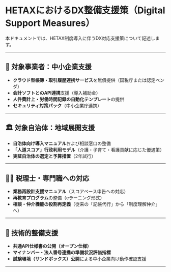 # HETAXにおけるDX整備支援策（Digital Support Measures）

本ドキュメントでは、HETAX制度導入に伴うDX対応支援策について記述します。

---

## 🏢 対象事業者：中小企業支援

- **クラウド型帳簿・取引履歴連携サービス**を無償提供（国税庁または認定ベンダ）
- **会計ソフトとのAPI連携**支援（導入補助金）
- **人件費計上・労働時間記録の自動化テンプレート**の提供
- **セキュリティ対策パック**（中小企業庁連携）

---

## 🏛️ 対象自治体：地域展開支援

- **自治体向け導入マニュアル**および相談窓口の整備
- **「人道スコア」行政利用モデル**（介護・子育て・看護貢献に応じた優遇策）
- **実証自治体の選定と予算措置**（2年試行）

---

## 🧑‍💼 税理士・専門職への対応

- **業務再設計支援マニュアル**（スコアベース申告への対応）
- **再教育プログラム**の整備（eラーニング形式）
- **相談・仲介機能の役割再定義**（従来の「記帳代行」から「制度理解仲介」へ）

---

## 🧩 技術的整備支援

- **共通API仕様書の公開（オープン仕様）**
- **マイナンバー・法人番号連携の準備状況評価指標**
- **試験環境（サンドボックス）公開**による中小企業向け動作確認支援

---
